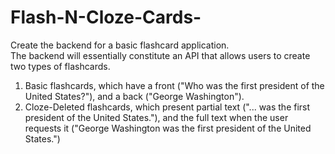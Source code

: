 # Flash-N-Cloze-Cards-
Create the backend for a basic flashcard application.  
The backend will essentially constitute an API that allows users to create two types of flashcards.  

1. Basic flashcards, which have a front ("Who was the first president of the United States?"), and a back ("George Washington").
2. Cloze-Deleted flashcards, which present partial text ("... was the first president of the United States."), and the full text when the user requests it ("George Washington was the first president of the United States.")
